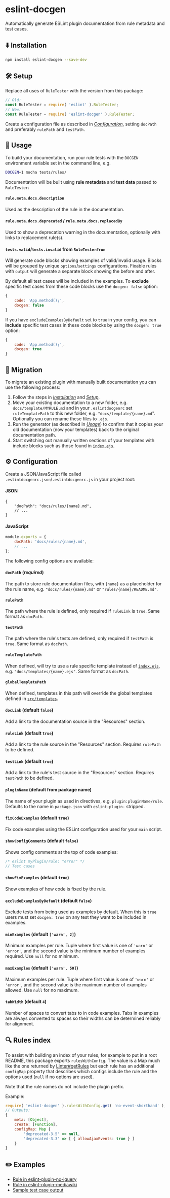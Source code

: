 # eslint-docgen
Automatically generate ESLint plugin documentation from rule metadata and test cases.

## ⬇️ Installation

```sh
npm install eslint-docgen --save-dev
```

## 🛠️ Setup

Replace all uses of `RuleTester` with the version from this package:
```js
// Old:
const RuleTester = require( 'eslint' ).RuleTester;
// New:
const RuleTester = require( 'eslint-docgen' ).RuleTester;
```

Create a configuration file as described in [*Configuration*](#%EF%B8%8F-configuration), setting `docPath` and preferably `rulePath` and `testPath`.

## 📖 Usage
To build your documentation, run your rule tests with the `DOCGEN` environment variable set in the command line, e.g.
```sh
DOCGEN=1 mocha tests/rules/
```

Documentation will be built using **rule metadata** and **test data** passed to `RuleTester`:

#### `rule.meta.docs.description`
Used as the description of the rule in the documentation.

#### `rule.meta.docs.deprecated` / `rule.meta.docs.replacedBy`
Used to show a deprecation warning in the documentation, optionally with links to replacement rule(s).

#### `tests.valid`/`tests.invalid` from `RuleTester#run`
Will generate code blocks showing examples of valid/invalid usage. Blocks will be grouped by unique `options`/`settings` configurations. Fixable rules with `output` will generate a separate block showing the before and after.

By default all test cases will be included in the examples. To **exclude** specific test cases from these code blocks use the `docgen: false` option:
```js
{
    code: 'App.method();',
    docgen: false
}
```

If you have `excludeExamplesByDefault` set to `true` in your config, you can **include** specific test cases in these code blocks by using the `docgen: true` option:
```js
{
    code: 'App.method();',
    docgen: true
}
```


## 🤖 Migration
To migrate an existing plugin with manually built documentation you can use the following process:

1. Follow the steps in [*Installation*](#%EF%B8%8F-installation) and [*Setup*](#%EF%B8%8F-setup).
2. Move your existing documentation to a new folder, e.g. `docs/template/MYRULE.md` and in your `.eslintdocgenrc` set `ruleTemplatePath` to this new folder, e.g. `"docs/template/{name}.md`". Optionally you can rename these files to `.ejs`.
3. Run the generator (as described in [*Usage*](#-usage)) to confirm that it copies your old documentation (now your templates) back to the original documentation path.
4. Start switching out manually written sections of your templates with include blocks such as those found in [`index.ejs`](src/templates/index.ejs).

## ⚙️ Configuration

Create a JSON/JavaScript file called `.eslintdocgenrc.json`/`.eslintdocgenrc.js` in your project root:

#### JSON
```jsonc
{
    "docPath": "docs/rules/{name}.md",
    // ...
}
```

#### JavaScript
```js
module.exports = {
    docPath: 'docs/rules/{name}.md',
    // ...
};
```

The following config options are available:

#### `docPath` (*required*)
The path to store rule documentation files, with `{name}` as a placeholder for the rule name, e.g. `"docs/rules/{name}.md"` or `"rules/{name}/README.md"`.

#### `rulePath`
The path where the rule is defined, only required if `ruleLink` is `true`. Same format as `docPath`.

#### `testPath`
The path where the rule's tests are defined, only required if `testPath` is `true`. Same format as `docPath`.

#### `ruleTemplatePath`
When defined, will try to use a rule specific template instead of [`index.ejs`](src/templates/index.ejs), e.g. `"docs/templates/{name}.ejs"`. Same format as `docPath`.

#### `globalTemplatePath`
When defined, templates in this path will override the global templates defined in [`src/templates`](src/templates).

#### `docLink` (default `false`)
Add a link to the documentation source in the "Resources" section.

#### `ruleLink` (default `true`)
Add a link to the rule source in the "Resources" section. Requires `rulePath` to be defined.

#### `testLink` (default `true`)
Add a link to the rule's test source in the "Resources" section. Requires `testPath` to be defined.

#### `pluginName` (default from package name)
The name of your plugin as used in directives, e.g. `plugin:pluginName/rule`. Defaults to the name in `package.json` with `eslint-plugin-` stripped.

#### `fixCodeExamples` (default `true`)
Fix code examples using the ESLint configuration used for your `main` script.

#### `showConfigComments` (default `false`)
Shows config comments at the top of code examples:
```js
/* eslint myPlugin/rule: "error" */
// Test cases
```

#### `showFixExamples` (default `true`)
Show examples of how code is fixed by the rule.

#### `excludeExamplesByDefault` (default `false`)
Exclude tests from being used as examples by default. When this is `true` users must set `docgen: true` on any test they want to be included in examples.

#### `minExamples` (default `['warn', 2]`)
Minimum examples per rule. Tuple where first value is one of `'warn'` or `'error'`, and the second value is the minimum number of examples required. Use `null` for no minimum.

#### `maxExamples` (default `['warn', 50]`)
Maximum examples per rule. Tuple where first value is one of `'warn'` or `'error'`, and the second value is the maximum number of examples allowed. Use `null` for no maximum.

#### `tabWidth` (default `4`)
Number of spaces to convert tabs to in code examples. Tabs in examples are always converted to spaces so their widths can be determined reliably for alignment.

## 🔍 Rules index

To assist with building an index of your rules, for example to put in a root README, this package exports `rulesWithConfig`. The value is a Map much like the one returned by [Linter#getRules](https://eslint.org/docs/developer-guide/nodejs-api#linter-getrules) but each rule has an additional `configMap` property that describes which configs include the rule and the options used (`null` if no options are used).

Note that the rule names do not include the plugin prefix.

Example:
```js
require( 'eslint-docgen' ).rulesWithConfig.get( 'no-event-shorthand' );
// Outputs:
{
    meta: [Object],
    create: [Function],
    configMap: Map {
        'deprecated-3.5' => null,
        'deprecated-3.3' => [ { allowAjaxEvents: true } ]
    }
}
```

## ✏️ Examples
* [Rule in eslint-plugin-no-jquery](https://github.com/wikimedia/eslint-plugin-no-jquery/blob/master/docs/rules/no-error-shorthand.md)
* [Rule in eslint-plugin-mediawiki](https://github.com/wikimedia/eslint-plugin-mediawiki/blob/master/docs/rules/valid-package-file-require.md)
* [Sample test case output](tests/cases/simple-rule.md)
